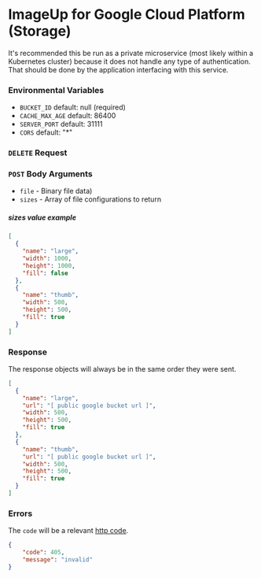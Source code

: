 # ImageUp for Google Cloud Platform (Storage)

It's recommended this be run as a private microservice (most likely within a
Kubernetes cluster) because it does not handle any type of authentication. That
should be done by the application interfacing with this service.

### Environmental Variables

* `BUCKET_ID` default: null (required)
* `CACHE_MAX_AGE` default: 86400
* `SERVER_PORT` default: 31111
* `CORS` default: "*"

### `DELETE` Request


### `POST` Body Arguments

* `file` - Binary file data)
* `sizes` - Array of file configurations to return

##### sizes value example

```json
[
  {
    "name": "large",
    "width": 1000,
    "height": 1000,
    "fill": false
  },
  {
    "name": "thumb",
    "width": 500,
    "height": 500,
    "fill": true
  }
]
```

### Response

The response objects will always be in the same order they were sent.

```json
[
  {
    "name": "large",
    "url": "[ public google bucket url ]",
    "width": 500,
    "height": 500,
    "fill": true
  },
  {
    "name": "thumb",
    "url": "[ public google bucket url ]",
    "width": 500,
    "height": 500,
    "fill": true
  }
]
```

### Errors

The `code` will be a relevant [http code](https://golang.org/pkg/net/http/#pkg-constants).

```json
{
    "code": 405,
    "message": "invalid"
}
```
